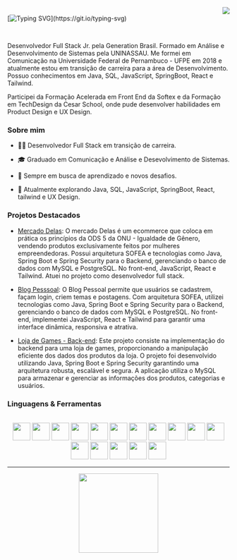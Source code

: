 <a align ="right" href="https://www.linkedin.com/in/igor-cavalcanti-moura" target="_blank"><img align ="right" loading="lazy" src="https://img.shields.io/badge/-LinkedIn-%230077B5?style=for-the-badge&logo=linkedin&logoColor=white" target="_blank"></a>  
[![Typing SVG](https://readme-typing-svg.demolab.com?font=Fira+Code&size=30&pause=1000&random=false&width=435&lines=Hello+World!)](https://git.io/typing-svg) 

 
<br>

Desenvolvedor Full Stack Jr. pela Generation Brasil. Formado em Análise e Desenvolvimento de Sistemas pela UNINASSAU. Me formei em Comunicação na Universidade Federal de Pernambuco - UFPE em 2018 e atualmente estou em transição de carreira para a área de Desenvolvimento. Possuo conhecimentos em Java, SQL, JavaScript, SpringBoot, React e Tailwind.

Participei da Formação Acelerada em Front End da Softex e da Formação em TechDesign da Cesar School, onde pude desenvolver habilidades em Product Design e UX Design.
<br>
### Sobre mim

 - 👨‍💻 Desenvolvedor Full Stack em transição de carreira.
  
 - 🎓 Graduado em Comunicação e Análise e Desevolvimento de Sistemas.
  
 - 🌱 Sempre em busca de aprendizado e novos desafios.
  
 - 💼 Atualmente explorando Java, SQL, JavaScript, SpringBoot, React, tailwind e UX Design.

### Projetos Destacados
- [Mercado Delas](https://mercadodelas.netlify.app/): O mercado Delas é um ecommerce que coloca em prática os princípios da ODS 5 da ONU - Igualdade de Gênero, vendendo produtos exclusivamente feitos por mulheres empreendedoras. Possui arquitetura SOFEA e  tecnologias como Java, Spring Boot e Spring Security para o Backend, gerenciando o banco de dados com MySQL e PostgreSQL. No front-end, JavaScript, React e Tailwind. Atuei no projeto como desenvolvedor full stack. 

- [Blog Pesssoal](https://front-blog-pessoal-eta.vercel.app): O Blog Pessoal permite que usuários se cadastrem, façam login, criem temas e postagens. Com arquitetura SOFEA, utilizei tecnologias como Java, Spring Boot e Spring Security para o Backend, gerenciando o banco de dados com MySQL e PostgreSQL. No front-end, implementei JavaScript, React e Tailwind para garantir uma interface dinâmica, responsiva e atrativa.

- [Loja de Games - Back-end](https://github.com/IgorCavalcantiMoura/loja_games): Este projeto consiste na implementação do backend para uma loja de games, proporcionando a manipulação eficiente dos dados dos produtos da loja. O projeto foi desenvolvido utilizando Java, Spring Boot e Spring Security garantindo uma arquitetura robusta, escalável e segura. A aplicação utiliza o MySQL para armazenar e gerenciar as informações dos produtos, categorias e usuários.

### Linguagens & Ferramentas

<br>

<div align ="center">
  
<img loading="lazy" src="https://cdn.jsdelivr.net/gh/devicons/devicon@latest/icons/java/java-original-wordmark.svg" width="40" height="40"/>
<img loading="lazy" src="https://cdn.jsdelivr.net/gh/devicons/devicon@latest/icons/javascript/javascript-plain.svg"  width="40" height="40"/>
<img loading="lazy" src="https://cdn.jsdelivr.net/gh/devicons/devicon@latest/icons/typescript/typescript-plain.svg" width="40" height="40"/>

<img loading="lazy" src="https://cdn.jsdelivr.net/gh/devicons/devicon@latest/icons/spring/spring-original.svg" width="40" height="40"/>
<img loading="lazy" src="https://cdn.jsdelivr.net/gh/devicons/devicon@latest/icons/react/react-original.svg" width="40" height="40"/>
<img loading="lazy" src="https://cdn.jsdelivr.net/gh/devicons/devicon@latest/icons/nestjs/nestjs-original.svg" width="40" height="40" />
<img loading="lazy" src="https://cdn.jsdelivr.net/gh/devicons/devicon@latest/icons/nodejs/nodejs-original.svg" width="40" height="40" />
  

<img loading="lazy" src="https://cdn.jsdelivr.net/gh/devicons/devicon@latest/icons/tailwindcss/tailwindcss-original.svg" width="40" height="40"/>
<img loading="lazy" src="https://cdn.jsdelivr.net/gh/devicons/devicon@latest/icons/sass/sass-original.svg" width="40" height="40" />
          
<img loading="lazy" src="https://cdn.jsdelivr.net/gh/devicons/devicon@latest/icons/mysql/mysql-original.svg" width="40" height="40"/>
<img loading="lazy" src="https://cdn.jsdelivr.net/gh/devicons/devicon@latest/icons/postgresql/postgresql-plain.svg" width="40" height="40"/>          
<img loading="lazy"  src="https://cdn.jsdelivr.net/gh/devicons/devicon@latest/icons/amazonwebservices/amazonwebservices-plain-wordmark.svg" width="40" height="40" />





<img loading="lazy" src="https://cdn.jsdelivr.net/gh/devicons/devicon@latest/icons/figma/figma-original.svg" width="40" height="40"/>

<img loading="lazy" src="https://cdn.jsdelivr.net/gh/devicons/devicon@latest/icons/insomnia/insomnia-original.svg" width="40" height="40"/>

<img loading="lazy" src="https://cdn.jsdelivr.net/gh/devicons/devicon@latest/icons/git/git-original.svg" width="40" height="40"/>
<img loading="lazy" src="https://cdn.jsdelivr.net/gh/devicons/devicon@latest/icons/vscode/vscode-original.svg" width="40" height="40&count_private=true" />
          


          



</div>

- - -

<div align = "center">
<a href="https://github.com/IgorCavalcantiMoura">
<!-- <img loading="lazy" height="180em" src="https://github-readme-stats.vercel.app/api/top-langs/?username=IgorCavalcantiMoura&layout=compact&langs_count=7&theme=tokyonight"/> -->
<img loading="lazy" height="180em" src="https://github-readme-stats.vercel.app/api?username=IgorCavalcantiMoura&show_icons=true&theme=tokyonight"/>

</div>



